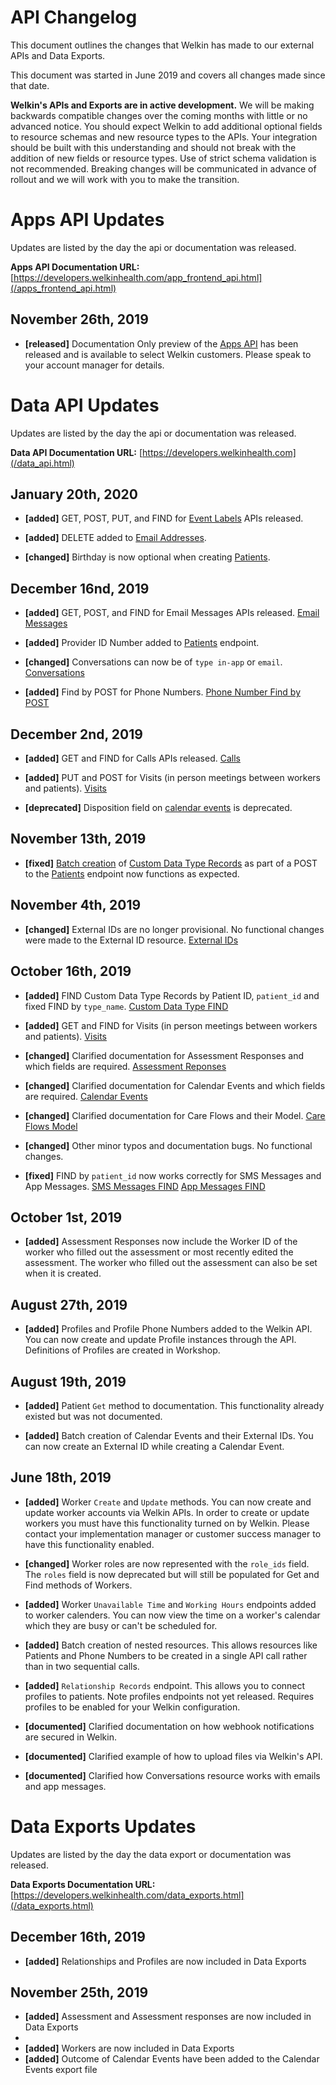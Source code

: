 # API Changelog

This document outlines the changes that Welkin has made to our external APIs and Data Exports.

This document was started in June 2019 and covers all changes made since that date.

**Welkin's APIs and Exports are in active development.** We will be making backwards compatible changes over the coming months with little or no advanced notice. You should expect Welkin to add additional optional fields to resource schemas and new resource types to the APIs. Your integration should be built with this understanding and should not break with the addition of new fields or resource types. Use of strict schema validation is not recommended. Breaking changes will be communicated in advance of rollout and we will work with you to make the transition.

# Apps API Updates
Updates are listed by the day the api or documentation was released.

**Apps API Documentation URL:** [https://developers.welkinhealth.com/app_frontend_api.html](/apps_frontend_api.html)

## November 26th, 2019
* **[released]** Documentation Only preview of the [Apps API](/apps_frontend_api.html) has been released and is available to select Welkin customers. Please speak to your account manager for details.

# Data API Updates
Updates are listed by the day the api or documentation was released.

**Data API Documentation URL:** [https://developers.welkinhealth.com](/data_api.html)

## January 20th, 2020
* **[added]** GET, POST, PUT, and FIND for [Event Labels](/data_api.html#event-labels) APIs released.

* **[added]** DELETE added to [Email Addresses](/data_api.html#email-addresses).
* **[changed]** Birthday is now optional when creating [Patients](/data_api.html#patients).

## December 16nd, 2019
* **[added]** GET, POST, and FIND for Email Messages APIs released. [Email Messages](/data_api.html#email-messages)

* **[added]** Provider ID Number added to [Patients](/data_api.html#patients) endpoint.
* **[changed]** Conversations can now be of `type in-app` or `email`. [Conversations](/data_api.html#conversations)
* **[added]** Find by POST for Phone Numbers. [Phone Number Find by POST](/data_api.html#phone-numbers-find-by-post)

## December 2nd, 2019
* **[added]** GET and FIND for Calls APIs released. [Calls](/data_api.html#calls)

* **[added]** PUT and POST for Visits (in person meetings between workers and patients). [Visits](/data_api.html#visits)
* **[deprecated]** Disposition field on [calendar events](/data_api.html#calendar_events) is deprecated.

## November 13th, 2019
* **[fixed]** [Batch creation](/data_api.html#batch-creation-of-resources) of [Custom Data Type Records](/data_api.html#custom-data-type-records) as part of a POST to the [Patients](/data_api.html#patients) endpoint now functions as expected.

## November 4th, 2019
* **[changed]** External IDs are no longer provisional. No functional changes were made to the External ID resource. [External IDs](/data_api.html#external-ids)

## October 16th, 2019
* **[added]** FIND Custom Data Type Records by Patient ID, `patient_id` and fixed FIND by `type_name`. [Custom Data Type FIND](/data_api.html#custom-data-type-records-find)

* **[added]** GET and FIND for Visits (in person meetings between workers and patients). [Visits](/data_api.html#visits)
* **[changed]** Clarified documentation for Assessment Responses and which fields are required. [Assessment Reponses](/data_api.html#assessment-responses)
* **[changed]** Clarified documentation for Calendar Events and which fields are required. [Calendar Events](/data_api.html#calendar-events)
* **[changed]** Clarified documentation for Care Flows and their Model. [Care Flows Model](/data_api.html#care-flows-model-care_flow)
* **[changed]** Other minor typos and documentation bugs. No functional changes.
* **[fixed]** FIND by `patient_id` now works correctly for SMS Messages and App Messages. [SMS Messages FIND](/data_api.html#sms-messages-find) [App Messages FIND](/data_api.html#app-messages-find)

## October 1st, 2019
* **[added]** Assessment Responses now include the Worker ID of the worker who filled out the assessment or most recently edited the assessment. The worker who filled out the assessment can also be set when it is created.

## August 27th, 2019
* **[added]** Profiles and Profile Phone Numbers added to the Welkin API. You can now create and update Profile instances through the API. Definitions of Profiles are created in Workshop.

## August 19th, 2019
* **[added]** Patient `Get` method to documentation. This functionality already existed but was not documented.

* **[added]** Batch creation of Calendar Events and their External IDs. You can now create an External ID while creating a Calendar Event.

## June 18th, 2019
* **[added]** Worker `Create` and `Update` methods. You can now create and update worker accounts via Welkin APIs. In order to create or update workers you must have this functionality turned on by Welkin. Please contact your implementation manager or customer success manager to have this functionality enabled.

* **[changed]** Worker roles are now represented with the `role_ids` field. The `roles` field is now deprecated but will still be populated for Get and Find methods of Workers.
* **[added]** Worker `Unavailable Time` and `Working Hours` endpoints added to worker calenders. You can now view the time on a worker's calendar which they are busy or can't be scheduled for.
* **[added]** Batch creation of nested resources. This allows resources like Patients and Phone Numbers to be created in a single API call rather than in two sequential calls.
* **[added]** `Relationship Records` endpoint. This allows you to connect profiles to patients. Note profiles endpoints not yet released. Requires profiles to be enabled for your Welkin configuration.
* **[documented]** Clarified documentation on how webhook notifications are secured in Welkin.
* **[documented]** Clarified example of how to upload files via Welkin's API.
* **[documented]** Clarified how Conversations resource works with emails and app messages.


# Data Exports Updates
Updates are listed by the day the data export or documentation was released.

**Data Exports Documentation URL:** [https://developers.welkinhealth.com/data_exports.html](/data_exports.html)

## December 16th, 2019
* **[added]** Relationships and Profiles are now included in Data Exports

## November 25th, 2019
* **[added]** Assessment and Assessment responses are now included in Data Exports
*
* **[added]** Workers are now included in Data Exports
* **[added]** Outcome of Calendar Events have been added to the Calendar Events export file

